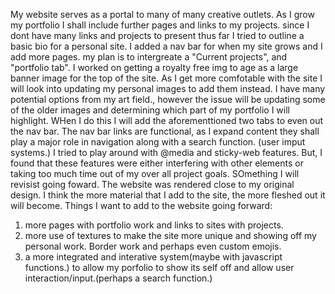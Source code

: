 My website serves as a portal to many of many creative outlets. As I grow my portfolio I shall include further pages and links to my projects. 
since I dont have many links and projects to present thus far I tried to outline a basic bio for a personal site. I added a nav bar for when my site grows and I add more pages. my plan is to intergreate a  "Current projects", and "portfolio tab".
I worked on getting a royalty free img to age as a large banner image for the top of the site. As I get more comfotable with the site I will look into updating my personal images to add them instead. I have many potential options from my art field., however the issue will be updating some of the older images and determining which part of my portfolio I will highlight. WHen I do this I will add the aforementtioned two tabs to even out the nav bar. 
The nav bar links are functional, as I expand content they shall play a major role in navigation along with a search function. (user imput systems.)
I tried to play around with @media and sticky-web features. But, I found that these features were either interfering with other elements or taking too much time out of my over all project goals. SOmething I will revisist going foward. 
The website was rendered close to my original design. I think the more material that I add to the site, the more fleshed out it will become. Things I want to add to the website going forward: 
1. more pages with portfolio work and links to sites with projects. 
2. more use of textures to make the site more unique and showing off my personal work. Border work and perhaps even custom emojis. 
3. a more integrated and interative system(maybe with javascript functions.) to allow my porfolio to show its self off and allow user interaction/input.(perhaps a search function.)